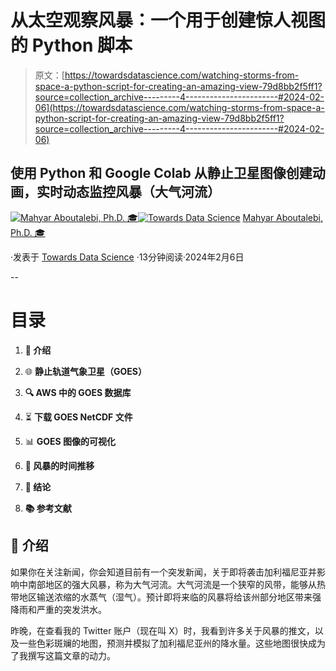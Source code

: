 # 从太空观察风暴：一个用于创建惊人视图的 Python 脚本

> 原文：[https://towardsdatascience.com/watching-storms-from-space-a-python-script-for-creating-an-amazing-view-79d8bb2f5ff1?source=collection_archive---------4-----------------------#2024-02-06](https://towardsdatascience.com/watching-storms-from-space-a-python-script-for-creating-an-amazing-view-79d8bb2f5ff1?source=collection_archive---------4-----------------------#2024-02-06)

## 使用 Python 和 Google Colab 从静止卫星图像创建动画，实时动态监控风暴（大气河流）

[](https://medium.com/@mahyar.aboutalebi?source=post_page---byline--79d8bb2f5ff1--------------------------------)[![Mahyar Aboutalebi, Ph.D. 🎓](../Images/83d62352800f8a2932db8a07997c8059.png)](https://medium.com/@mahyar.aboutalebi?source=post_page---byline--79d8bb2f5ff1--------------------------------)[](https://towardsdatascience.com/?source=post_page---byline--79d8bb2f5ff1--------------------------------)[![Towards Data Science](../Images/a6ff2676ffcc0c7aad8aaf1d79379785.png)](https://towardsdatascience.com/?source=post_page---byline--79d8bb2f5ff1--------------------------------) [Mahyar Aboutalebi, Ph.D. 🎓](https://medium.com/@mahyar.aboutalebi?source=post_page---byline--79d8bb2f5ff1--------------------------------)

·发表于 [Towards Data Science](https://towardsdatascience.com/?source=post_page---byline--79d8bb2f5ff1--------------------------------) ·13分钟阅读·2024年2月6日

--

# 目录

1.  **🌟 介绍**

1.  🌐 **静止轨道气象卫星（GOES）**

1.  **🔍 AWS 中的 GOES 数据库**

1.  ⏳ **下载 GOES NetCDF 文件**

1.  📊 **GOES 图像的可视化**

1.  **🎥 风暴的时间推移**

1.  **📄 结论**

1.  **📚 参考文献**

## **🌟 介绍**

如果你在关注新闻，你会知道目前有一个突发新闻，关于即将袭击加利福尼亚并影响中南部地区的强大风暴，称为大气河流。大气河流是一个狭窄的风带，能够从热带地区输送浓缩的水蒸气（湿气）。预计即将来临的风暴将给该州部分地区带来强降雨和严重的突发洪水。

昨晚，在查看我的 Twitter 账户（现在叫 X）时，我看到许多关于风暴的推文，以及一些色彩斑斓的地图，预测并模拟了加利福尼亚州的降水量。这些地图很快成为了我撰写这篇文章的动力。
